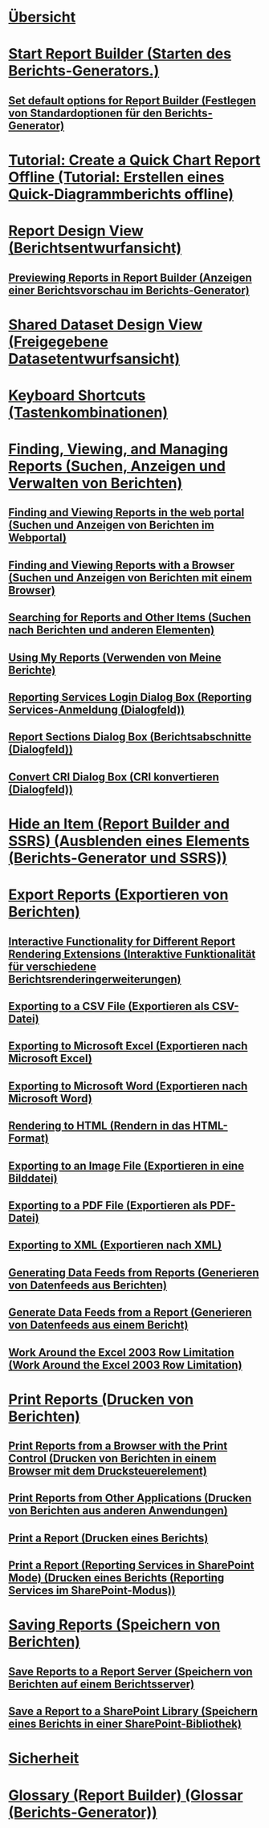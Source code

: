 # [Übersicht](report-builder-in-sql-server-2016.md)  
# [Start Report Builder (Starten des Berichts-Generators.)](start-report-builder.md)  
## [Set default options for Report Builder (Festlegen von Standardoptionen für den Berichts-Generator)](set-default-options-for-report-builder.md)  
# [Tutorial: Create a Quick Chart Report Offline (Tutorial: Erstellen eines Quick-Diagrammberichts offline)](tutorial-create-a-quick-chart-report-offline-report-builder.md)  
# [Report Design View (Berichtsentwurfansicht)](report-design-view-report-builder.md)  
## [Previewing Reports in Report Builder (Anzeigen einer Berichtsvorschau im Berichts-Generator)](previewing-reports-in-report-builder.md)  
# [Shared Dataset Design View (Freigegebene Datasetentwurfsansicht)](shared-dataset-design-view-report-builder.md)  
# [Keyboard Shortcuts (Tastenkombinationen)](keyboard-shortcuts-report-builder.md)  
# [Finding, Viewing, and Managing Reports (Suchen, Anzeigen und Verwalten von Berichten)](finding-viewing-and-managing-reports-report-builder-and-ssrs.md)  
## [Finding and Viewing Reports in the web portal (Suchen und Anzeigen von Berichten im Webportal)](finding-and-viewing-reports-in-the-web-portal-report-builder-and-ssrs.md)  
## [Finding and Viewing Reports with a Browser (Suchen und Anzeigen von Berichten mit einem Browser)](finding-and-viewing-reports-with-a-browser-report-builder-and-ssrs.md)  
## [Searching for Reports and Other Items (Suchen nach Berichten und anderen Elementen)](searching-for-reports-and-other-items-report-builder-and-ssrs.md)  
## [Using My Reports (Verwenden von Meine Berichte)](using-my-reports-report-builder-and-ssrs.md)  
## [Reporting Services Login Dialog Box (Reporting Services-Anmeldung (Dialogfeld))](reporting-services-login-dialog-box-report-builder.md)  
## [Report Sections Dialog Box (Berichtsabschnitte (Dialogfeld))](report-sections-dialog-box-report-builder.md)  
## [Convert CRI Dialog Box (CRI konvertieren (Dialogfeld))](convert-cri-dialog-box-report-builder.md)  
# [Hide an Item (Report Builder and SSRS) (Ausblenden eines Elements (Berichts-Generator und SSRS))](hide-an-item-report-builder-and-ssrs.md)  
# [Export Reports (Exportieren von Berichten)](export-reports-report-builder-and-ssrs.md)  
## [Interactive Functionality for Different Report Rendering Extensions (Interaktive Funktionalität für verschiedene Berichtsrenderingerweiterungen)](interactive-functionality-different-report-rendering-extensions.md)  
## [Exporting to a CSV File (Exportieren als CSV-Datei)](exporting-to-a-csv-file-report-builder-and-ssrs.md)  
## [Exporting to Microsoft Excel (Exportieren nach Microsoft Excel)](exporting-to-microsoft-excel-report-builder-and-ssrs.md)  
## [Exporting to Microsoft Word (Exportieren nach Microsoft Word)](exporting-to-microsoft-word-report-builder-and-ssrs.md)  
## [Rendering to HTML (Rendern in das HTML-Format)](rendering-to-html-report-builder-and-ssrs.md)  
## [Exporting to an Image File (Exportieren in eine Bilddatei)](exporting-to-an-image-file-report-builder-and-ssrs.md)  
## [Exporting to a PDF File (Exportieren als PDF-Datei)](exporting-to-a-pdf-file-report-builder-and-ssrs.md)  
## [Exporting to XML (Exportieren nach XML)](exporting-to-xml-report-builder-and-ssrs.md)  
## [Generating Data Feeds from Reports (Generieren von Datenfeeds aus Berichten)](generating-data-feeds-from-reports-report-builder-and-ssrs.md)  
## [Generate Data Feeds from a Report (Generieren von Datenfeeds aus einem Bericht)](generate-data-feeds-from-a-report-report-builder-and-ssrs.md)  
## [Work Around the Excel 2003 Row Limitation (Work Around the Excel 2003 Row Limitation)](work-around-the-excel-2003-row-limitation.md)  
# [Print Reports (Drucken von Berichten)](print-reports-report-builder-and-ssrs.md)  
## [Print Reports from a Browser with the Print Control (Drucken von Berichten in einem Browser mit dem Drucksteuerelement)](print-reports-from-a-browser-with-the-print-control-report-builder-and-ssrs.md)  
## [Print Reports from Other Applications (Drucken von Berichten aus anderen Anwendungen)](print-reports-from-other-applications-report-builder-and-ssrs.md)  
## [Print a Report (Drucken eines Berichts)](print-a-report-report-builder-and-ssrs.md)  
## [Print a Report (Reporting Services in SharePoint Mode) (Drucken eines Berichts (Reporting Services im SharePoint-Modus))](print-a-report-reporting-services-in-sharepoint-mode.md)  
# [Saving Reports (Speichern von Berichten)](saving-reports-report-builder.md)  
## [Save Reports to a Report Server (Speichern von Berichten auf einem Berichtsserver)](save-reports-to-a-report-server-report-builder.md)  
## [Save a Report to a SharePoint Library (Speichern eines Berichts in einer SharePoint-Bibliothek)](save-a-report-to-a-sharepoint-library-report-builder.md)  
# [Sicherheit](security-report-builder.md)  
# [Glossary (Report Builder) (Glossar (Berichts-Generator))](glossary-report-builder.md)  
